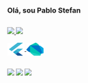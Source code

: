 ### Olá, sou Pablo Stefan

##

<div>
  <a href="https://github.com/pablostefan">
  <img height="180em" src="https://github-readme-stats.vercel.app/api?username=pablostefan&show_icons=true&theme=tokyonight"/>
  <img height="180em" src="https://github-readme-stats.vercel.app/api/top-langs/?username=pablostefan&layout=compact&langs_count=7&theme=tokyonight"/>
</div>

<div style="display: inline_block"><br>
  <img align="center" alt="Rafa-React" height="30" width="40" src="https://raw.githubusercontent.com/devicons/devicon/master/icons/flutter/flutter-original.svg">
  <img align="center" alt="Ts" height="30" width="40" src="https://raw.githubusercontent.com/devicons/devicon/master/icons/dart/dart-original.svg">
</div>

##

<div>
  <a href="https://medium.com/@pablo.stefan" target="_blank"><img src="https://img.shields.io/badge/Medium-12100E?style=for-the-badge&logo=medium&logoColor=white" target="_blank"></a>
  <a href = "mailto:pablo.stefan.dev@gmail.com"><img src="https://img.shields.io/badge/-Gmail-%23333?style=for-the-badge&logo=gmail&logoColor=white" target="_blank"></a>
  <a href="https://www.linkedin.com/in/pablo-stefan" target="_blank"><img src="https://img.shields.io/badge/-LinkedIn-%230077B5?style=for-the-badge&logo=linkedin&logoColor=white" target="_blank"></a>
</div>

